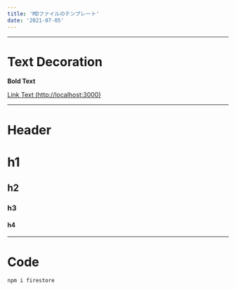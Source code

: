 ```yaml
---
title: 'MDファイルのテンプレート'
date: '2021-07-05'
---
```


---

# Text Decoration

**Bold Text**

[Link Text (http://localhost:3000)](http://localhost:3000)

---

# Header

# h1

## h2

### h3

#### h4

---

# Code

```
npm i firestore
```
